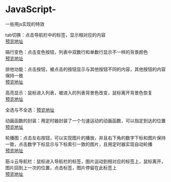 # JavaScript-
一些用js实现的特效  

tab切换：点击导航栏中的标签，显示相对应的内容  
        <a href="https://xsh-sea.github.io/JavaScript-/tab切换.html">预览地址<a>  
  
隔行变色：点击变色按钮，列表中双数行和单数行显示不一样的背景颜色  
        <a href="https://xsh-sea.github.io/JavaScript-/隔行变色.html">预览地址<a>  
 
排他功能：点击按钮，被点击的按钮显示与其他按钮不同的内容，其他按钮的内容保持一致  
        <a href="https://xsh-sea.github.io/JavaScript-/排他功能.html">预览地址<a>  
  
高亮显示：鼠标进入列表，被进入的列表背景色改变，鼠标离开背景色恢复  
        <a href="https://xsh-sea.github.io/JavaScript-/高亮显示.html">预览地址<a>  
  
全选与不全选：<a href="https://xsh-sea.github.io/JavaScript-/全选与不全选.html">预览地址<a>  
  
动画函数的封装：用定时器封装了一个匀速运动的动画函数，可以指定到达的位置  
               <a href="https://xsh-sea.github.io/JavaScript-/动画函数封装.html">预览地址<a>  
  
轮播图：点击左右按钮，可以实现图片的播放，并且右下角的数字下标和图片保持一致，点击数字下标显示与下标索引一致的图片，且用定时器实现自动轮播  
       <a href="https://xsh-sea.github.io/JavaScript-/轮播图.html">预览地址<a>  
  
筋斗云导航栏：鼠标进入导航栏的标签，图片运动到相对应的标签上，鼠标离开，图片回到上一次的位置，点击标签，图片停留在此标签上  
            <a href="https://xsh-sea.github.io/JavaScript-/筋斗云导航栏.html">预览地址<a> 
